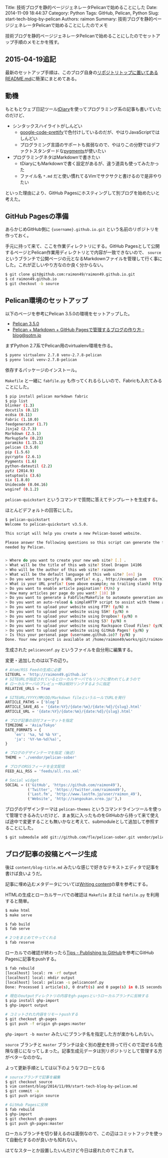 Title: 技術ブログを静的ページジェネレータPelicanで始めることにした
Date: 2014-11-09 18:44:37
Category: Python
Tags: GitHub, Pelican, Python
Slug: start-tech-blog-by-pelican
Authors: raimon
Summary: 技術ブログを静的ページジェネレータPelicanで始めることにしたのでメモ

技術ブログを静的ページジェネレータPelicanで始めることにしたのでセットアップ手順のメモとかを残す。

## 2015-04-19追記

最新のセットアップ手順は、このブログ自身の[リポジトリトップに置いてあるREADME.md](https://github.com/raimon49/raimon49.github.io/blob/source/README.md)に簡潔にまとめてある。

## 動機

もともとウェブ日記ツール[tDiary](http://www.tdiary.org/)を使ってプログラミング系の記事も書いていたのだけど、

* シンタックスハイライトがしんどい
    * [google-code-prettify](https://code.google.com/p/google-code-prettify/)で色付けしているのだが、やはりJavaScriptではしんどい
    * プログラミング言語のサポートも貧弱なので、やはりこの分野ではデファクトスタンダードな[pygments](http://pygments.org/)が使いたい
* プログラミングネタはMarkdownで書きたい
    * tDiaryにもMarkdownで書く設定があるが、違う道具も使ってみたかった
    * ファイル名 `*.md` だと使い慣れてるVimでサクサクと書けるので是非やりたい

といった理由により、GitHub Pagesにホスティングして別ブログを始めたいと考えた。

## GitHub Pagesの準備

あらかじめGitHub側に `{username}.github.io.git` という名前のリポジトリを作っておく。

手元に持って来て、ここを作業ディレクトリにする。GitHub Pagesとして公開するページとPelican作業用ディレクトリとで内容が一致できないので、 `source` というブランチで公開ページの元となるMarkdownファイルを管理して行く事にした。これが正しいやり方なのか良く分からない。

```bash
$ git clone git@github.com:raimon49/raimon49.github.io.git
$ cd raimon49.github.io
$ git checkout -b source
```

## Pelican環境のセットアップ

以下のページを参考にPelican 3.5.0の環境をセットアップした。

* [Pelican 3.5.0](http://docs.getpelican.com/en/3.5.0/)
* [Pelican + Markdown + GitHub Pagesで管理するブログの作り方 - blog@sotm.jp](http://blog.sotm.jp/2014/01/04/Pelican-Markdown-GithubPages-install-guide/ "Pelican + Markdown + GitHub Pagesで管理するブログの作り方 - blog@sotm.jp")

まずPython 2.7系でPelican用のvirtualenv環境を作る。

```bash
$ pyenv virtualenv 2.7.8 venv-2.7.8-pelican
$ pyenv local venv-2.7.8-pelican
```

依存するパッケージのインストール。

`Makefile` と一緒に `fabfile.py` も作ってくれるらしいので、Fabricも入れてみることにした。

```bash
$ pip install pelican markdown fabric
$ pip list
blinker (1.3)
docutils (0.12)
ecdsa (0.11)
Fabric (1.10.0)
feedgenerator (1.7)
Jinja2 (2.7.3)
Markdown (2.5.1)
MarkupSafe (0.23)
paramiko (1.15.1)
pelican (3.5.0)
pip (1.5.6)
pycrypto (2.6.1)
Pygments (1.6)
python-dateutil (2.2)
pytz (2014.9)
setuptools (3.6)
six (1.8.0)
Unidecode (0.04.16)
wsgiref (0.1.2)
```

`pelican-quickstart` というコマンドで質問に答えてテンプレートを生成する。

ほとんどデフォルトの回答にした。

```bash
$ pelican-quickstart
Welcome to pelican-quickstart v3.5.0.

This script will help you create a new Pelican-based website.

Please answer the following questions so this script can generate the files
needed by Pelican.


> Where do you want to create your new web site? [.] .
> What will be the title of this web site? Steel Dragon 14106
> Who will be the author of this web site? raimon
> What will be the default language of this web site? [en] ja
> Do you want to specify a URL prefix? e.g., http://example.com   (Y/n) y
> What is your URL prefix? (see above example; no trailing slash) http://raimon49.github.io
> Do you want to enable article pagination? (Y/n) y
> How many articles per page do you want? [10] 10
> Do you want to generate a Fabfile/Makefile to automate generation and publishing? (Y/n) y
> Do you want an auto-reload & simpleHTTP script to assist with theme and site development? (Y/n) y
> Do you want to upload your website using FTP? (y/N) n
> Do you want to upload your website using SSH? (y/N) n
> Do you want to upload your website using Dropbox? (y/N) n
> Do you want to upload your website using S3? (y/N) n
> Do you want to upload your website using Rackspace Cloud Files? (y/N) n
> Do you want to upload your website using GitHub Pages? (y/N) y
> Is this your personal page (username.github.io)? (y/N) y
Done. Your new project is available at /home/raimon49/works/git/raimon49.github.io
```

生成された `pelicanconf.py` というファイルを自分用に編集する。

変更・追加したのは以下の辺り。

```python
# Atom/RSS Feedの生成に必要
SITEURL = 'http://raimon49.github.io'
# SITEURLが指定されているとローカルサーバでもリンクに使われてしまうので
# ローカルサーバのプレビュー時は相対リンクするように指定
RELATIVE_URLS = True

# SITEURL/YYYY/MM/DD/Markdown fileというルールでURLを発行
ARTICLE_PATHS = ['blog']
ARTICLE_SAVE_AS = '{date:%Y}/{date:%m}/{date:%d}/{slug}.html'
ARTICLE_URL = '{date:%Y}/{date:%m}/{date:%d}/{slug}.html'

# ブログ記事の日付フォーマットを指定
TIMEZONE = 'Asia/Tokyo'
DATE_FORMATS = {
    'en': '%a, %d %b %Y',
    'ja': '%Y-%m-%d(%a)',
}

# ブログのデザインテーマを指定（後述）
THEME = './vendor/pelican-sober'

# ブログのRSSフィードを全文配信
FEED_ALL_RSS = 'feeds/all.rss.xml'

# Social widget
SOCIAL = (('GitHub', 'https://github.com/raimon49'),
          ('Twitter', 'https://twitter.com/raimon49'),
          ('Last.fm', 'http://www.lastfm.jp/user/raimon_49'),
          ('Website', 'http://sangoukan.xrea.jp/'),)

```

ブログのデザインテーマは `pelican-themes` というコマンドラインツールを使って管理できるみたいだけど、まぁ気に入ったものをGitHubから持って来て使えば途中で変更することも無いかなと考えて、submoduleとして追加して参照することにした。

```bash
$ git submodule add git://github.com/fle/pelican-sober.git vendor/pelican-sober
```

## ブログ記事の投稿とページ生成

後は `content/blog-title.md` みたいな感じで好きなテキストエディタで記事を書けば良いようだ。

記事に埋め込むメタデータについては[Writing content](http://docs.getpelican.com/en/3.5.0/content.html)の章を参考にする。

HTMLの生成とローカルサーバでの確認は `Makefile` または `fabfile.py` を利用すると簡単。

```bash
$ make html
$ make serve

$ fab build
$ fab serve

# 2つをまとめてやってくれる
$ fab reserve
```

ローカルでの確認が終わったら[Tips - Publishing to GitHub](http://docs.getpelican.com/en/3.5.0/tips.html)を参考にGitHub Pagesに記事をpushする。

```bash
$ fab rebuild
[localhost] local: rm -rf output
[localhost] local: mkdir output
[localhost] local: pelican -s pelicanconf.py
Done: Processed 1 article(s), 0 draft(s) and 0 page(s) in 0.15 seconds.

# 現在のoutputディレクトリの内容をgh-pagesというローカルブランチに反映する
$ pip install ghp-import
$ ghp-import output

# コミットされた内容をリモートpushする
$ git checkout gh-pages
$ git push -f origin gh-pages:master
```

`ghp-import -b master` みたいにブランチ名を指定した方が楽かもしれない。

`source` ブランチと `master` ブランチは全く別の歴史を持って行くので混ぜるな危険な感じになってしまった。記事生成元データは別リポジトリとして管理する方がベターなのかな。

よって更新手順としては以下のようなフローとなる

```bash
# sourceブランチで記事を編集
$ git checkout source
$ vim content/blog/2014/11/09/start-tech-blog-by-pelican.md
$ git commit -a
$ git push origin source

# GitHub Pagesに反映
$ fab rebuild
$ ghp-import
$ git checkout gh-pages
$ git push gh-pages:master
```

ローカルブランチを切り替えるのは面倒なので、この辺はコミットフックを使って自動化するのが良いかも知れない。

はてなスターとか設置したいんだけど今日は疲れたのでこれまで。
